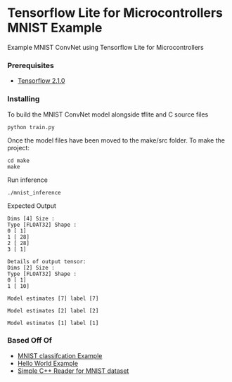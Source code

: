# Tensorflow Lite for Microcontrollers MNIST Example

Example MNIST ConvNet using Tensorflow Lite for Microcontrollers

### Prerequisites
* [Tensorflow 2.1.0](https://www.tensorflow.org/install/pip)

### Installing

To build the MNIST ConvNet model alongside tflite and C source files
```
python train.py
```

Once the model files have been moved to the make/src folder. To make the project:

```
cd make
make
```

Run inference
```
./mnist_inference
```

Expected Output
```
Dims [4] Size :
Type [FLOAT32] Shape :
0 [ 1]
1 [ 28]
2 [ 28]
3 [ 1]

Details of output tensor:
Dims [2] Size :
Type [FLOAT32] Shape :
0 [ 1]
1 [ 10]

Model estimates [7] label [7]

Model estimates [2] label [2]

Model estimates [1] label [1]
```

### Based Off Of
* [MNIST classifcation Example](https://github.com/PeteBlackerThe3rd/tensorflow/tree/master/tensorflow/lite/micro/examples/micro_mnist)
* [Hello World Example](https://github.com/tensorflow/tensorflow/tree/master/tensorflow/lite/micro/examples/hello_world)
* [Simple C++ Reader for MNIST dataset](https://github.com/wichtounet/mnist)
